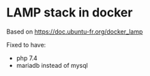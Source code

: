 # LAMP stack in docker

Based on https://doc.ubuntu-fr.org/docker_lamp

Fixed to have:
- php 7.4
- mariadb instead of mysql

